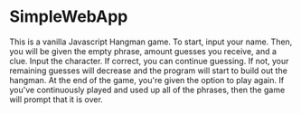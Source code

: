 # SimpleWebApp

This is a vanilla Javascript Hangman game. To start, input your name. Then, you will be given the empty phrase, amount guesses you receive, and a clue. Input the character. If correct, you can continue guessing. If not, your remaining guesses will decrease and the program will start to build out the hangman. At the end of the game, you're given the option to play again. If you've continuously played and used up all of the phrases, then the game will prompt that it is over. 

 
